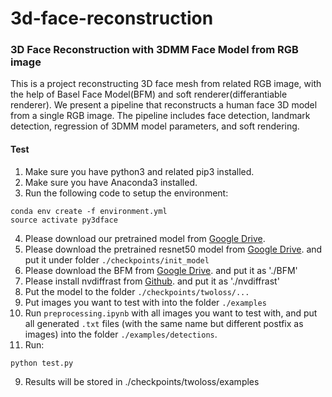 # 3d-face-reconstruction

### 3D Face Reconstruction with 3DMM Face Model from RGB image
This is a project reconstructing 3D face mesh from related RGB image, with the help of Basel Face Model(BFM) and soft renderer(differantiable renderer). We present a pipeline that reconstructs a human face 3D model from a single RGB image. The pipeline includes face detection, landmark detection, regression of 3DMM model parameters, and soft rendering. 

#### Test
1. Make sure you have python3 and related pip3 installed.
2. Make sure you have Anaconda3 installed. 
3. Run the following code to setup the environment:
```
conda env create -f environment.yml
source activate py3dface
```
4. Please download our pretrained model from [Google Drive](https://drive.google.com/file/d/1NfyXzh_CV-BWlZfOK7K68YLoNSu4lEgz/view?usp=sharing).
5. Please download the pretrained resnet50 model from [Google Drive](https://drive.google.com/file/d/1B3U2bdZlRh7BldGoiemxUAXs7BKKwxDJ/view?usp=sharing). and put it under folder `./checkpoints/init_model`
6. Please download the BFM from [Google Drive](https://drive.google.com/file/d/1XAGc2VcidxRGIaP0OAh3S54YIVakzroe/view?usp=sharing). and put it as './BFM'
7. Please install nvdiffrast from [Github](https://github.com/NVlabs/nvdiffrast/tree/a4e7a4db7e09695b4efc7641cc6b044ef706f953). and put it as './nvdiffrast'
8. Put the model to the folder `./checkpoints/twoloss/...`
9. Put images you want to test with into the folder `./examples`
10. Run `preprocessing.ipynb` with all images you want to test with, and put all generated `.txt` files (with the same name but different postfix as images) into the folder `./examples/detections`.
11. Run:
```
python test.py
```
9. Results will be stored in ./checkpoints/twoloss/examples
